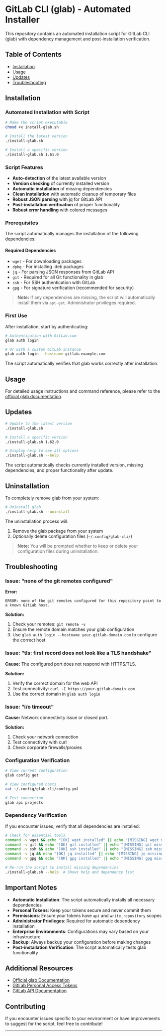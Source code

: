 # GitLab CLI (glab) - Automated Installer

This repository contains an automated installation script for GitLab CLI (glab) with dependency management and post-installation verification.

## Table of Contents

- [Installation](#installation)
- [Usage](#usage)
- [Updates](#updates)
- [Troubleshooting](#troubleshooting)

## Installation

### Automated Installation with Script

```bash
# Make the script executable
chmod +x install-glab.sh

# Install the latest version
./install-glab.sh

# Install a specific version
./install-glab.sh 1.61.0
```

### Script Features

- **Auto-detection** of the latest available version
- **Version checking** of currently installed version
- **Automatic installation** of missing dependencies
- **Clean installation** with automatic cleanup of temporary files
- **Robust JSON parsing** with jq for GitLab API
- **Post-installation verification** of proper functionality
- **Robust error handling** with colored messages

### Prerequisites

The script automatically manages the installation of the following dependencies:

#### Required Dependencies

- `wget` - For downloading packages
- `dpkg` - For installing .deb packages
- `jq` - For parsing JSON responses from GitLab API
- `git` - Required for all Git functionality in glab
- `ssh` - For SSH authentication with GitLab
- `gpg` - For signature verification (recommended for security)

> **Note:** If any dependencies are missing, the script will automatically install them via `apt-get`. Administrator privileges required.

### First Use

After installation, start by authenticating:

```bash
# Authentication with GitLab.com
glab auth login

# Or with a custom GitLab instance
glab auth login --hostname gitlab.example.com
```

The script automatically verifies that glab works correctly after installation.

## Usage

For detailed usage instructions and command reference, please refer to the [official glab documentation](https://gitlab.com/gitlab-org/cli).

## Updates

```bash
# Update to the latest version
./install-glab.sh

# Install a specific version
./install-glab.sh 1.62.0

# Display help to see all options
./install-glab.sh --help
```

The script automatically checks currently installed version, missing dependencies, and proper functionality after update.

## Uninstallation

To completely remove glab from your system:

```bash
# Uninstall glab
./install-glab.sh --uninstall
```

The uninstallation process will:

1. Remove the glab package from your system
2. Optionally delete configuration files (`~/.config/glab-cli/`)

> **Note:** You will be prompted whether to keep or delete your configuration files during uninstallation.

## Troubleshooting

### Issue: "none of the git remotes configured"

**Error:**

```
ERROR: none of the git remotes configured for this repository point to a known GitLab host.
```

**Solution:**

1. Check your remotes: `git remote -v`
2. Ensure the remote domain matches your glab configuration
3. Use `glab auth login --hostname your-gitlab-domain.com` to configure the correct host

### Issue: "tls: first record does not look like a TLS handshake"

**Cause:** The configured port does not respond with HTTPS/TLS.

**Solution:**

1. Verify the correct domain for the web API
2. Test connectivity: `curl -I https://your-gitlab-domain.com`
3. Use the correct domain in `glab auth login`

### Issue: "i/o timeout"

**Cause:** Network connectivity issue or closed port.

**Solution:**

1. Check your network connection
2. Test connectivity with curl
3. Check corporate firewalls/proxies

### Configuration Verification

```bash
# View current configuration
glab config get

# View configured hosts
cat ~/.config/glab-cli/config.yml

# Test connection
glab api projects
```

### Dependency Verification

If you encounter issues, verify that all dependencies are installed:

```bash
# Check for essential tools
command -v wget && echo "[OK] wget installed" || echo "[MISSING] wget missing"
command -v git && echo "[OK] git installed" || echo "[MISSING] git missing"
command -v ssh && echo "[OK] ssh installed" || echo "[MISSING] ssh missing"
command -v jq && echo "[OK] jq installed" || echo "[MISSING] jq missing"
command -v gpg && echo "[OK] gpg installed" || echo "[MISSING] gpg missing"

# Re-run the script to install missing dependencies
./install-glab.sh --help  # Shows help and dependency list
```

## Important Notes

- **Automatic Installation**: The script automatically installs all necessary dependencies
- **Personal Tokens**: Keep your tokens secure and never commit them
- **Permissions**: Ensure your tokens have `api` and `write_repository` scopes
- **Administrator Privileges**: Required for automatic dependency installation
- **Enterprise Environments**: Configurations may vary based on your infrastructure
- **Backup**: Always backup your configuration before making changes
- **Post-installation Verification**: The script automatically tests glab functionality

## Additional Resources

- [Official glab Documentation](https://gitlab.com/gitlab-org/cli)
- [GitLab Personal Access Tokens](https://docs.gitlab.com/ee/user/profile/personal_access_tokens.html)
- [GitLab API Documentation](https://docs.gitlab.com/ee/api/)

## Contributing

If you encounter issues specific to your environment or have improvements to suggest for the script, feel free to contribute!

---
